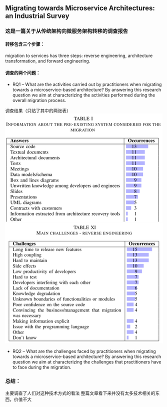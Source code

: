 ## Migrating towards Microservice Architectures: an Industrial Survey
### 这是一篇关于从传统架构向微服务架构转移的调查报告

#### 转移包含三个步骤：
migration to services has three steps: reverse engineering, architecture transformation, and forward engineering.

#### 调查的两个问题：
* RQ1 – What are the activities carried out by practitioners when migrating towards a microservice-based architecture?
By answering this research question we aim at characterizing the activities performed during the overall migration process.  
   
调查结果（只贴了其中的两张表）  
![image](https://github.com/Organ-Microservice/Microservices/blob/master/table01.png)
![image](https://github.com/Organ-Microservice/Microservices/blob/master/table02.png)

* RQ2 – What are the challenges faced by practitioners when migrating towards a microservice-based architecture? 
By answering this research question we aim at characterizing the challenges that practitioners have to face during the migration.



### 总结：
主要调查了人们对这种技术方式的看法
整篇文章看下来并没有太多技术相关的东西，价值不大

